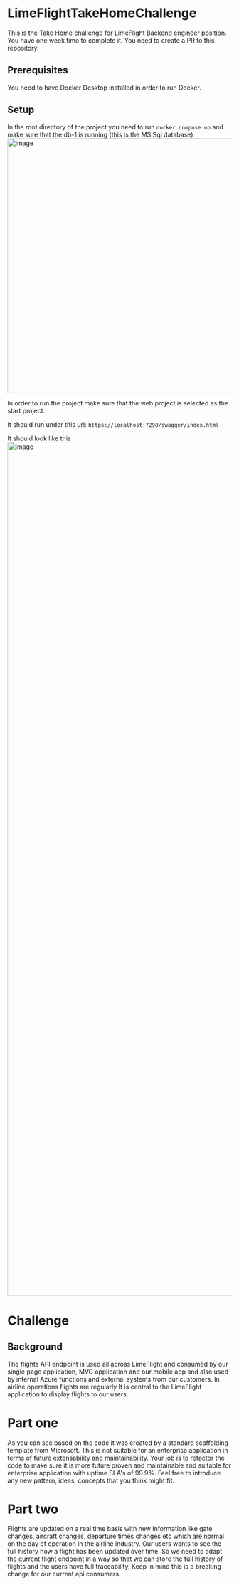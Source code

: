# LimeFlightTakeHomeChallenge
This is the Take Home challenge for LimeFlight Backend engineer position. You have one week time to complete it. You need to create a PR to this repository.
## Prerequisites

You need to have Docker Desktop installed in order to run Docker. 

## Setup

In the root directory of the project you need to run 
`docker compose up` and make sure that the db-1 is running (this is the MS Sql database)
<img width="573" alt="image" src="https://user-images.githubusercontent.com/2326083/202495101-63d56397-2bba-49ac-8e8e-3a49ec6c2f19.png">

In order to run the project make sure that the web project is selected as the start project.

It should run under this url:
`https://localhost:7298/swagger/index.html`

It should look like this
<img width="1920" alt="image" src="https://user-images.githubusercontent.com/2326083/202498350-34868827-0dd4-4db1-a762-34d539236813.png">

# Challenge

## Background
The flights API endpoint is used all across LimeFlight and consumed by our single page application, MVC application and our mobile app and also used by internal Azure functions and external systems from our customers. In airline operations flights are regularly 
It is central to the LimeFlight application to display flights to our users. 

# Part one
As you can see based on the code it was created by a standard scaffolding template from Microsoft. This is not suitable for an enterprise application in terms of future extensability and maintainability.
Your job is to refactor the code to make sure it is more future proven and maintainable and suitable for enterprise application with uptime SLA's of 99.9%. 
Feel free to introduce any new pattern, ideas, concepts that you think might fit.

# Part two
Flights are updated on a real time basis with new information like gate changes, aircraft changes, departure times changes etc which are normal on the day of operation in the airline industry. Our users wants to see the full history how a flight has been updated over time. 
So we need to adapt the current flight endpoint in a way so that we can store the full history of flights and the users have full traceability. Keep in mind this is a breaking change for our current api consumers.










